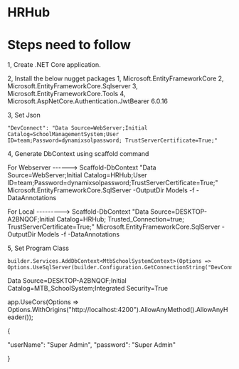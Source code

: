 # HRHub




Steps need to follow
=================
1, Create .NET Core application.


2, Install the below nugget packages
     1,  Microsoft.EntityFrameworkCore
     2,  Microsoft.EntityFrameworkCore.Sqlserver 
     3,  Microsoft.EntityFrameworkCore.Tools
     4, Microsoft.AspNetCore.Authentication.JwtBearer 6.0.16
     

3,  Set Json 

	"DevConnect": "Data Source=WebServer;Initial Catalog=SchoolManagementSystem;User ID=team;Password=dynamixsolpassword; TrustServerCertificate=True;"

4, Generate DbContext using scaffold command

For Webserver ------>
Scaffold-DbContext "Data Source=WebServer;Initial Catalog=HRHub;User ID=team;Password=dynamixsolpassword;TrustServerCertificate=True;" Microsoft.EntityFrameworkCore.SqlServer -OutputDir Models -f -DataAnnotations     
	
For Local ---------> 
Scaffold-DbContext "Data Source=DESKTOP-A2BNQOF;Initial Catalog=HRHub; Trusted_Connection=true; TrustServerCertificate=True;" Microsoft.EntityFrameworkCore.SqlServer -OutputDir Models -f -DataAnnotations

5, Set Program Class

	builder.Services.AddDbContext<MtbSchoolSystemContext>(Options => Options.UseSqlServer(builder.Configuration.GetConnectionString("DevConnect")));



Data Source=DESKTOP-A2BNQOF;Initial Catalog=MTB_SchoolSystem;Integrated Security=True


app.UseCors(Options => Options.WithOrigins("http://localhost:4200").AllowAnyMethod().AllowAnyHeader());

{

  "userName": "Super Admin",
  "password": "Super Admin"
 
}

